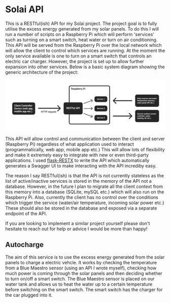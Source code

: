 # Solai API 

This is a RESTful(ish) API for my Solai project. The project goal is to fully utilise the excess energy generated from my solar panels. 
To do this I will run a number of scripts on a Raspberry Pi which will perform 'services' such as turning on a smart switch, heat water or turn on air conditioning.
This API will be served from the Raspberry Pi over the local network which will allow the client to control which services are running. At the moment the only
service available is one to turn on a smart switch that controls an electric car charger. However, the project is set up to allow further expansion into other services.
Below is a basic system diagram showing the generic architecture of the project:

![System Diagram](/system-diagram.png?raw=true)

This API will allow control and communication between the client and server (Raspberry Pi) regardless of what application used to interact (programmatically, web app, mobile app etc.) This will allow lots of flexibility and make it extremely easy to integrate with new or even third-party applications. I used [flask-RESTX](https://github.com/python-restx/flask-restx) to write the API which automatically generates a Swagger UI to make interacting with the API incrediby easy.

The reason I say RESTful(ish) is that the API is not currently stateless as the list of active/inactive services is stored in the memory of the API not a database. However, in the future I plan to migrate all the client context from this memory into a database (SQLite, mySQL etc.) which will also run on the Raspberry Pi. Also, currently the client has no control over the conditions which trigger the service (water/air temperature, incoming solar power etc.) These should also be stored in the database and exposed via a separate endpoint of the API.

If you are looking to implement a similar project yourself please don't hesitate to reach out for help or advice I would be more than happy!

## Autocharge
The aim of this service is to use the excess energy generated from the solar panels to charge a electric vehcle. It works by checking the temperature from a Blue Maestro sensor (using an API I wrote myself), checking how much power is coming through the solar panels and then deciding whether to turn on/off a smart switch. The Blue Maestro sensor is placed on our water tank and allows us to heat the water up to a certain temperature before switching on the smart switch. The smart switch has the charger for the car plugged into it.
